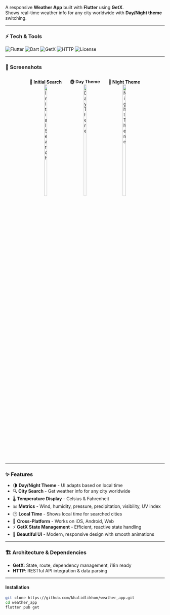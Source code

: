 A responsive **Weather App** built with **Flutter** using **GetX**.  
Shows real-time weather info for any city worldwide with **Day/Night theme** switching.

---

### ⚡ Tech & Tools
![Flutter](https://img.shields.io/badge/Flutter-3.19.5-blue?style=flat-square&logo=flutter)
![Dart](https://img.shields.io/badge/Dart-3.3.1-blue?style=flat-square&logo=dart)
![GetX](https://img.shields.io/badge/GetX-4.6.5-red?style=flat-square)
![HTTP](https://img.shields.io/badge/HTTP-0.15.0-blue?style=flat-square)
![License](https://img.shields.io/badge/License-MIT-green?style=flat-square)

---

### 📸 Screenshots

<div align="center">

<div style="display: inline-block; margin: 10px; text-align: center;">
  <b>🔎 Initial Search</b><br>
  <img src="https://github.com/user-attachments/assets/4f5106d3-e811-446a-9fad-252697b44659" alt="Initial Search" width="30%"/>
</div>

<div style="display: inline-block; margin: 10px; text-align: center;">
  <b>🌞 Day Theme</b><br>
  <img src="https://github.com/user-attachments/assets/23f978f5-d1c9-47e0-955b-b26240e121a2" alt="Day Theme" width="30%"/>
</div>

<div style="display: inline-block; margin: 10px; text-align: center;">
  <b>🌙 Night Theme</b><br>
  <img src="https://github.com/user-attachments/assets/48362ba2-4e48-415e-87e6-688615241800" alt="Night Theme" width="30%"/>
</div>

</div>

---

### ✨ Features
- 🌗 **Day/Night Theme** - UI adapts based on local time  
- 🔍 **City Search** - Get weather info for any city worldwide  
- 🌡️ **Temperature Display** - Celsius & Fahrenheit  
- 📊 **Metrics** - Wind, humidity, pressure, precipitation, visibility, UV index  
- 🕐 **Local Time** - Shows local time for searched cities  
- 📱 **Cross-Platform** - Works on iOS, Android, Web  
- ⚡ **GetX State Management** - Efficient, reactive state handling  
- 🎨 **Beautiful UI** - Modern, responsive design with smooth animations  

---

### 🏗️ Architecture & Dependencies
- **GetX**: State, route, dependency management, i18n ready  
- **HTTP**: RESTful API integration & data parsing

---

#### Installation
```bash
git clone https://github.com/khalidlikhon/weather_app.git
cd weather_app
flutter pub get
